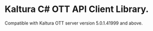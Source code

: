 # Kaltura C# OTT API Client Library.
Compatible with Kaltura OTT server version 5.0.1.41999 and above.

